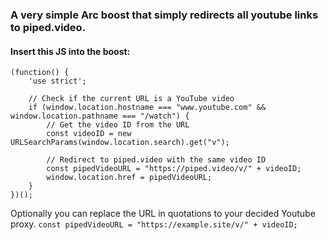 ### A very simple Arc boost that simply redirects all youtube links to piped.video.

#### Insert this JS into the boost:

```
(function() {
    'use strict';

    // Check if the current URL is a YouTube video
    if (window.location.hostname === "www.youtube.com" && window.location.pathname === "/watch") {
        // Get the video ID from the URL
        const videoID = new URLSearchParams(window.location.search).get("v");
        
        // Redirect to piped.video with the same video ID
        const pipedVideoURL = "https://piped.video/v/" + videoID;
        window.location.href = pipedVideoURL;
    }
})();
```

Optionally you can replace the URL in quotations to your decided Youtube proxy.
```const pipedVideoURL = "https://example.site/v/" + videoID;```

